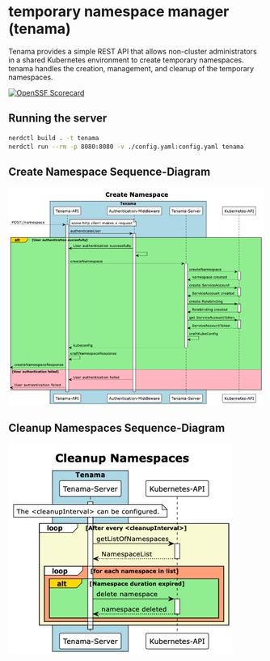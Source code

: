 # temporary namespace manager (tenama)

Tenama provides a simple REST API that allows non-cluster administrators in a shared Kubernetes environment to create temporary namespaces. tenama handles the creation, management, and cleanup of the temporary namespaces.

[![OpenSSF Scorecard](https://api.securityscorecards.dev/projects/github.com/Payback159/tenama/badge)](https://api.securityscorecards.dev/projects/github.com/Payback159/tenama)

## Running the server

```bash
nerdctl build . -t tenama
nerdctl run --rm -p 8080:8080 -v ./config.yaml:config.yaml tenama
```

## Create Namespace Sequence-Diagram

[<img src="./.docs/diagramms/createNamespaceSeq.png">]()

## Cleanup Namespaces Sequence-Diagram

[<img src="./.docs/diagramms/cleanupNamespaces.png">]()

